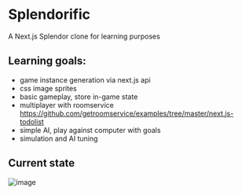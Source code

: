 # Splendorific

A Next.js Splendor clone for learning purposes

## Learning goals:

 - game instance generation via next.js api
 - css image sprites
 - basic gameplay, store in-game state
 - multiplayer with roomservice https://github.com/getroomservice/examples/tree/master/next.js-todolist
 - simple AI, play against computer with goals
 - simulation and AI tuning

## Current state

![image](https://user-images.githubusercontent.com/57601245/167269950-9dd90ecb-7af9-4873-98cd-db4d0758c4d3.png)

